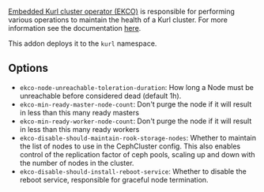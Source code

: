 
[Embedded Kurl cluster operator (EKCO)](https://github.com/replicatedhq/ekco) is responsible for performing various operations to maintain the health of a Kurl cluster. For more information see the documentation [here](https://github.com/replicatedhq/ekco).

This addon deploys it to the `kurl` namespace.

## Options

- `ekco-node-unreachable-toleration-duration`: How long a Node must be unreachable before considered dead (default 1h).
- `ekco-min-ready-master-node-count`: Don't purge the node if it will result in less than this many ready masters
- `ekco-min-ready-worker-node-count`: Don't purge the node if it will result in less than this many ready workers
- `ekco-disable-should-maintain-rook-storage-nodes`: Whether to maintain the list of nodes to use in the CephCluster config.
   This also enables control of the replication factor of ceph pools, scaling up and down with the number of nodes in the cluster.
- `ekco-disable-should-install-reboot-service`: Whether to disable the reboot service, responsible for graceful node termination.
